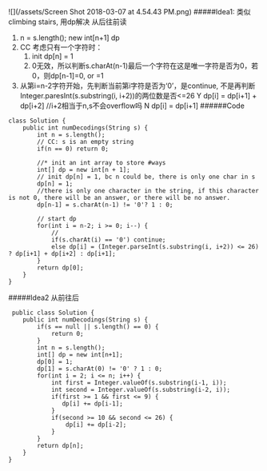 ![](/assets/Screen Shot 2018-03-07 at 4.54.43 PM.png)
#####Idea1:
类似climbing stairs, 用dp解决
从后往前读
1. n = s.length(); new int[n+1] dp
2. CC 考虑只有一个字符时：
    1. init dp[n] = 1
    2. 0无效，所以判断s.charAt(n-1)最后一个字符在这是唯一字符是否为0，若0，则dp[n-1]=0, or =1
3. 从第i=n-2字符开始，先判断当前第i字符是否为‘0’，是continue, 不是再判断Integer.paresInt(s.substring(i, i+2))的两位数是否<=26
    Y dp[i] = dp[i+1] + dp[i+2] //i+2相当于n,s不会overflow吗
    N dp[i] = dp[i+1]
######Code    


```
class Solution {
    public int numDecodings(String s) {
        int n = s.length();
        // CC: s is an empty string
        if(n == 0) return 0;
        
        //* init an int array to store #ways
        int[] dp = new int[n + 1];
        // init dp[n] = 1, bc n could be, there is only one char in s
        dp[n] = 1;
        //there is only one character in the string, if this character is not 0, there will be an answer, or there will be no answer.
        dp[n-1] = s.charAt(n-1) != '0'? 1 : 0;
        
        // start dp
        for(int i = n-2; i >= 0; i--) {
            //
            if(s.charAt(i) == '0') continue;
            else dp[i] = (Integer.parseInt(s.substring(i, i+2)) <= 26) ? dp[i+1] + dp[i+2] : dp[i+1];
        }
        return dp[0];
    }
}
```
#####Idea2
从前往后

```
 public class Solution {
    public int numDecodings(String s) {
        if(s == null || s.length() == 0) {
            return 0;
        }
        int n = s.length();
        int[] dp = new int[n+1];
        dp[0] = 1;
        dp[1] = s.charAt(0) != '0' ? 1 : 0;
        for(int i = 2; i <= n; i++) {
            int first = Integer.valueOf(s.substring(i-1, i));
            int second = Integer.valueOf(s.substring(i-2, i));
            if(first >= 1 && first <= 9) {
               dp[i] += dp[i-1];  
            }
            if(second >= 10 && second <= 26) {
                dp[i] += dp[i-2];
            }
        }
        return dp[n];
    }
}

```

